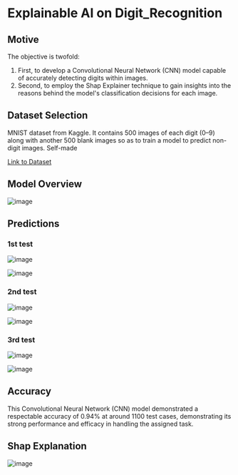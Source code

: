 # Explainable AI on Digit_Recognition

## Motive
  The objective is twofold: 
  1) First, to develop a Convolutional Neural Network (CNN) model capable of accurately detecting digits within images.
  2) Second, to employ the Shap Explainer technique to gain insights into the reasons behind the model's classification decisions for each image.

## Dataset Selection
  MNIST dataset from Kaggle. It contains 500 images of each digit (0–9) along with another 500 blank images so as to train a model to predict non-digit images. Self-made  
  
  [Link to Dataset](https://drive.google.com/file/d/1Qc2cAJuQD0MzCr1_-wnnYWmVXAmSfcIi/view?usp=sharing)

## Model Overview


   ![image](https://github.com/Vayansh/Digit_recognition/assets/92180055/cc131a4b-dbe4-4a72-99fa-a4499c4a3a46)


## Predictions

  ###  1st test


  ![image](https://github.com/Vayansh/Digit_recognition/assets/92180055/cdd88ee9-2417-4d71-b1bf-9f9e318237e8)


  ![image](https://github.com/Vayansh/Digit_recognition/assets/92180055/efdafe9e-f42f-4937-a0b8-e04984e7684f)

  
  ### 2nd test


  ![image](https://github.com/Vayansh/Digit_recognition/assets/92180055/27239dc5-aeaf-48a2-8ed7-55d5e77b751d)


  ![image](https://github.com/Vayansh/Digit_recognition/assets/92180055/80277aa1-fd3d-4840-a792-fb5742145d97)


  ### 3rd test


  ![image](https://github.com/Vayansh/Digit_recognition/assets/92180055/5a2bfe65-0f71-4321-8081-7737f84889a3)

  ![image](https://github.com/Vayansh/Digit_recognition/assets/92180055/a2afb8bc-4001-4d0d-8e7b-6c8192f8324b)

## Accuracy 

   This Convolutional Neural Network (CNN) model demonstrated a respectable accuracy of 0.94% at around 1100 test cases, demonstrating its strong performance and       efficacy in handling the assigned task.

## Shap Explanation 


  ![image](https://github.com/Vayansh/Digit_recognition/assets/92180055/c0036489-4651-486e-b98d-075c67ae4f92)
